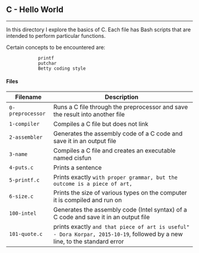 ## C - Hello World
--------------------------
In this directory I explore the basics of C. Each file has Bash scripts that are intended to perform particular functions.

Certain concepts to be encountered are:

				printf
				putchar
				Betty coding style
#### Files

| Filename | Description |
| -------- | ----------- |
| `0-preprocessor`| Runs a C file through the preprocessor and save the result into another file |
| `1-compiler` | Compiles a C file but does not link |
| `2-assembler` | Generates the assembly code of a C code and save it in an output file |
| `3-name` | Compiles a C file and creates an executable named cisfun |
| `4-puts.c` | Prints a sentence |
| `5-printf.c` | Prints exactly `with proper grammar, but the outcome is a piece of art,` |
| `6-size.c` | Prints the size of various types on the computer it is compiled and run on |
| `100-intel` | Generates the assembly code (Intel syntax) of a C code and save it in an output file |
| `101-quote.c` | prints exactly `and that piece of art is useful" - Dora Korpar, 2015-10-19`, followed by a new line, to the standard error |
